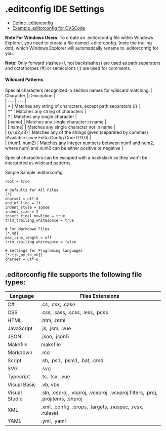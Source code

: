 # .editconfig IDE Settings

- [Define .editorconfig](https://editorconfig.org/)  
- [Example .editorconfig for CVSCode](https://github.com/RehanSaeed/EditorConfig/blob/main/.editorconfig)  

**Note For Windows Users**: To create an .editorconfig file within Windows Explorer, you need to create a file named .editorconfig. (note the trailing dot), which Windows Explorer will automatically rename to .editorconfig for you.  

**Note**: Only forward slashes (/, not backslashes) are used as path separators and octothorpes (#) or semicolons (;) are used for comments.  

#### Wildcard Patterns
Special characters recognized in section names for wildcard matching:
| Character | Dexcription |  
| --- | --- |  
| * | Matches any string of characters, except path separators (/) |  
| ** | Matches any string of characters |  
| ? | Matches any single character |  
| [name] | Matches any single character in name |  
| [!name] | Matches any single character not in name |  
| {s1,s2,s3} | Matches any of the strings given (separated by commas) (Available since EditorConfig Core 0.11.0) |  
| {num1..num2} | Matches any integer numbers between num1 and num2, where num1 and num2 can be either positive or negative |  

Special characters can be escaped with a backslash so they won't be interpreted as wildcard patterns.

Simple Sample .editorconfig  
```
root = true

# Defaults for All Files
[*]
charset = utf-8
end_of_line = lf
indent_style = space
indent_size = 2
insert_final_newline = true
trim_trailing_whitespace = true

# For Markdown Files
[*.md]
max_line_length = off  
trim_trailing_whitespace = false  

# Settings for Programing languages
[*.{js,py,ts,vb}]
charset = utf-8
```

## .editorconfig file supports the following file types:

| Language | Files Extensions |  
| --- | --- |  
| C# | .cs, .csx, .cake |  
| CSS | .css, .sass, .scss, .less, .pcss |  
| HTML | .htm, .html |  
| JavaScript | .js, .jsm, .vue |  
| JSON | .json, .json5 |  
| Makefile | makefile |  
| Markdown | .md |  
| Script | .sh, .ps1, .psm1, .bat, .cmd |  
| SVG | .svg |  
| Typecript | .ts, .tsx, .vue |  
| Visual Basic | .vb, vbx |  
| Visual Studio | .sln, .csproj, .vbproj, .vcxproj, .vcxproj.filters, .proj, .projitems, .shproj |  
| XML | .xml, .config, .props, .targets, .nuspec, .resx, .ruleset |  
| YAML | .yml, .yaml |  

